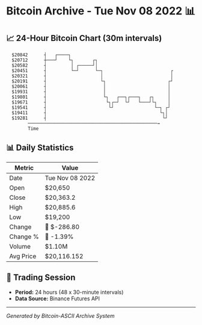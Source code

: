# Bitcoin Archive - Tue Nov 08 2022 📊

## 📈 24-Hour Bitcoin Chart (30m intervals)

```
  $20842      ┤   ┌────┐                                       
  $20712      ┼───┘    └┐       ┌┐                             
  $20582      ┤         │ ┌─────┘│                             
  $20451      ┤         └─┘      └─┐                         ┌ 
  $20321      ┤                    │                         │ 
  $20191      ┤                    └┐                       ┌┘ 
  $20061      ┤                     │                       │  
  $19931      ┤                     │                       │  
  $19801      ┤                     └┐   ┌──┐┌───┐   ┌┐     │  
  $19671      ┤                      └┐┌─┘  └┘   └───┘└┐    │  
  $19541      ┤                       └┘               └─┐ ┌┘  
  $19411      ┤                                          └┐│   
  $19281      ┤                                           └┘   
        ────────────────────────────────────────────────→
        Time
```

## 📊 Daily Statistics

| Metric | Value |
|--------|-------|
| Date | Tue Nov 08 2022 |
| Open | $20,650 |
| Close | $20,363.2 |
| High | $20,885.6 |
| Low | $19,200 |
| Change | 🔴 $-286.80 |
| Change % | 🔴 -1.39% |
| Volume | $1.10M |
| Avg Price | $20,116.152 |

## 📅 Trading Session

- **Period:** 24 hours (48 x 30-minute intervals)
- **Data Source:** Binance Futures API

---
*Generated by Bitcoin-ASCII Archive System*
